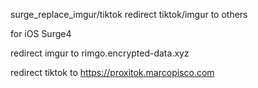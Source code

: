 surge_replace_imgur/tiktok
redirect tiktok/imgur to others



for iOS Surge4

redirect imgur to rimgo.encrypted-data.xyz

redirect tiktok to https://proxitok.marcopisco.com
